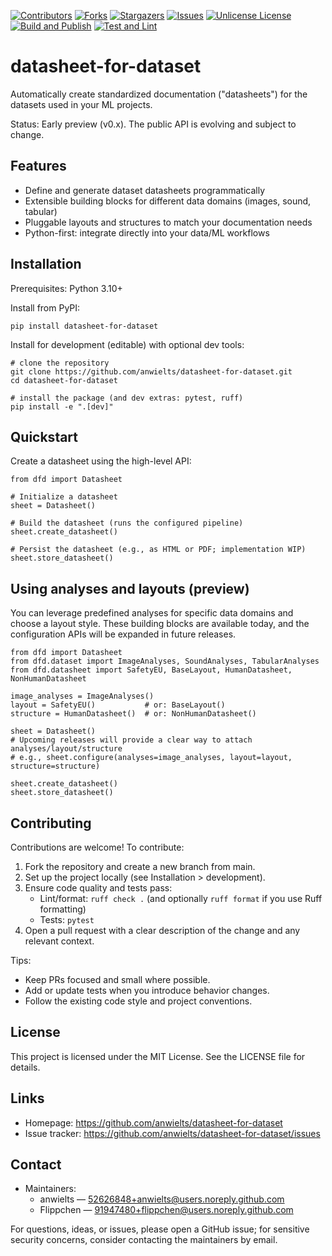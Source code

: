 [![Contributors][contributors-shield]][contributors-url]
[![Forks][forks-shield]][forks-url]
[![Stargazers][stars-shield]][stars-url]
[![Issues][issues-shield]][issues-url]
[![Unlicense License][license-shield]][license-url]
[![Build and Publish](https://github.com/anwielts/datasheet-for-dataset/actions/workflows/build_and_publish.yml/badge.svg)](https://github.com/anwielts/datasheet-for-dataset/actions/workflows/build_and_publish.yml) [![Test and Lint](https://github.com/anwielts/datasheet-for-dataset/actions/workflows/test_and_lint.yml/badge.svg)](https://github.com/anwielts/datasheet-for-dataset/actions/workflows/test_and_lint.yml)
# datasheet-for-dataset

Automatically create standardized documentation ("datasheets") for the datasets used in your ML projects.

Status: Early preview (v0.x). The public API is evolving and subject to change.

## Features
- Define and generate dataset datasheets programmatically
- Extensible building blocks for different data domains (images, sound, tabular)
- Pluggable layouts and structures to match your documentation needs
- Python-first: integrate directly into your data/ML workflows

## Installation
Prerequisites: Python 3.10+

Install from PyPI:
```
pip install datasheet-for-dataset
```

Install for development (editable) with optional dev tools:
```
# clone the repository
git clone https://github.com/anwielts/datasheet-for-dataset.git
cd datasheet-for-dataset

# install the package (and dev extras: pytest, ruff)
pip install -e ".[dev]"
```

## Quickstart
Create a datasheet using the high-level API:
```
from dfd import Datasheet

# Initialize a datasheet
sheet = Datasheet()

# Build the datasheet (runs the configured pipeline)
sheet.create_datasheet()

# Persist the datasheet (e.g., as HTML or PDF; implementation WIP)
sheet.store_datasheet()
```

## Using analyses and layouts (preview)
You can leverage predefined analyses for specific data domains and choose a layout style. These building blocks are available today, and the configuration APIs will be expanded in future releases.
```
from dfd import Datasheet
from dfd.dataset import ImageAnalyses, SoundAnalyses, TabularAnalyses
from dfd.datasheet import SafetyEU, BaseLayout, HumanDatasheet, NonHumanDatasheet

image_analyses = ImageAnalyses()
layout = SafetyEU()           # or: BaseLayout()
structure = HumanDatasheet()  # or: NonHumanDatasheet()

sheet = Datasheet()
# Upcoming releases will provide a clear way to attach analyses/layout/structure
# e.g., sheet.configure(analyses=image_analyses, layout=layout, structure=structure)

sheet.create_datasheet()
sheet.store_datasheet()
```

## Contributing
Contributions are welcome! To contribute:
1. Fork the repository and create a new branch from main.
2. Set up the project locally (see Installation > development).
3. Ensure code quality and tests pass:
   - Lint/format: `ruff check .` (and optionally `ruff format` if you use Ruff formatting)
   - Tests: `pytest`
4. Open a pull request with a clear description of the change and any relevant context.

Tips:
- Keep PRs focused and small where possible.
- Add or update tests when you introduce behavior changes.
- Follow the existing code style and project conventions.

## License
This project is licensed under the MIT License. See the LICENSE file for details.

## Links
- Homepage: https://github.com/anwielts/datasheet-for-dataset
- Issue tracker: https://github.com/anwielts/datasheet-for-dataset/issues

## Contact
- Maintainers: 
  - anwielts — 52626848+anwielts@users.noreply.github.com
  - Flippchen — 91947480+flippchen@users.noreply.github.com

For questions, ideas, or issues, please open a GitHub issue; for sensitive security concerns, consider contacting the maintainers by email.


[contributors-shield]: https://img.shields.io/github/contributors/anwielts/datasheet-for-dataset.svg?style=for-the-badge
[contributors-url]: https://github.com/anwielts/datasheet-for-dataset/graphs/contributors
[forks-shield]: https://img.shields.io/github/forks/anwielts/datasheet-for-dataset.svg?style=for-the-badge
[forks-url]: https://github.com/anwielts/datasheet-for-dataset/network/members
[stars-shield]: https://img.shields.io/github/stars/anwielts/datasheet-for-dataset.svg?style=for-the-badge
[stars-url]: https://github.com/anwielts/datasheet-for-dataset/stargazers
[issues-shield]: https://img.shields.io/github/issues/anwielts/datasheet-for-dataset.svg?style=for-the-badge
[issues-url]: https://github.com/anwielts/datasheet-for-dataset/issues
[license-shield]: https://img.shields.io/github/license/anwielts/datasheet-for-dataset.svg?style=for-the-badge
[license-url]: https://github.com/anwielts/datasheet-for-dataset/blob/main/LICENSE
